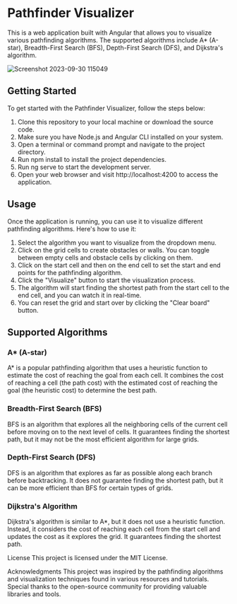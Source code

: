 # Pathfinder Visualizer
This is a web application built with Angular that allows you to visualize various pathfinding algorithms. The supported algorithms include A* (A-star), Breadth-First Search (BFS), Depth-First Search (DFS), and Dijkstra's algorithm.

![Screenshot 2023-09-30 115049](https://github.com/VypperFO/pathfinder/assets/30783599/fc96ff7d-bd33-4b89-8648-92d5a709fd85)

## Getting Started
To get started with the Pathfinder Visualizer, follow the steps below:

1. Clone this repository to your local machine or download the source code.
2. Make sure you have Node.js and Angular CLI installed on your system.
3. Open a terminal or command prompt and navigate to the project directory.
4. Run npm install to install the project dependencies.
5. Run ng serve to start the development server.
6. Open your web browser and visit http://localhost:4200 to access the application.

## Usage
Once the application is running, you can use it to visualize different pathfinding algorithms. Here's how to use it:

1. Select the algorithm you want to visualize from the dropdown menu.
2. Click on the grid cells to create obstacles or walls. You can toggle between empty cells and obstacle cells by clicking on them.
3. Click on the start cell and then on the end cell to set the start and end points for the pathfinding algorithm.
4. Click the "Visualize" button to start the visualization process.
5. The algorithm will start finding the shortest path from the start cell to the end cell, and you can watch it in real-time.
6. You can reset the grid and start over by clicking the "Clear board" button.

## Supported Algorithms
### A* (A-star)
A* is a popular pathfinding algorithm that uses a heuristic function to estimate the cost of reaching the goal from each cell. It combines the cost of reaching a cell (the path cost) with the estimated cost of reaching the goal (the heuristic cost) to determine the best path.

### Breadth-First Search (BFS)
BFS is an algorithm that explores all the neighboring cells of the current cell before moving on to the next level of cells. It guarantees finding the shortest path, but it may not be the most efficient algorithm for large grids.

### Depth-First Search (DFS)
DFS is an algorithm that explores as far as possible along each branch before backtracking. It does not guarantee finding the shortest path, but it can be more efficient than BFS for certain types of grids.

### Dijkstra's Algorithm
Dijkstra's algorithm is similar to A*, but it does not use a heuristic function. Instead, it considers the cost of reaching each cell from the start cell and updates the cost as it explores the grid. It guarantees finding the shortest path.

License
This project is licensed under the MIT License.

Acknowledgments
This project was inspired by the pathfinding algorithms and visualization techniques found in various resources and tutorials. Special thanks to the open-source community for providing valuable libraries and tools.
